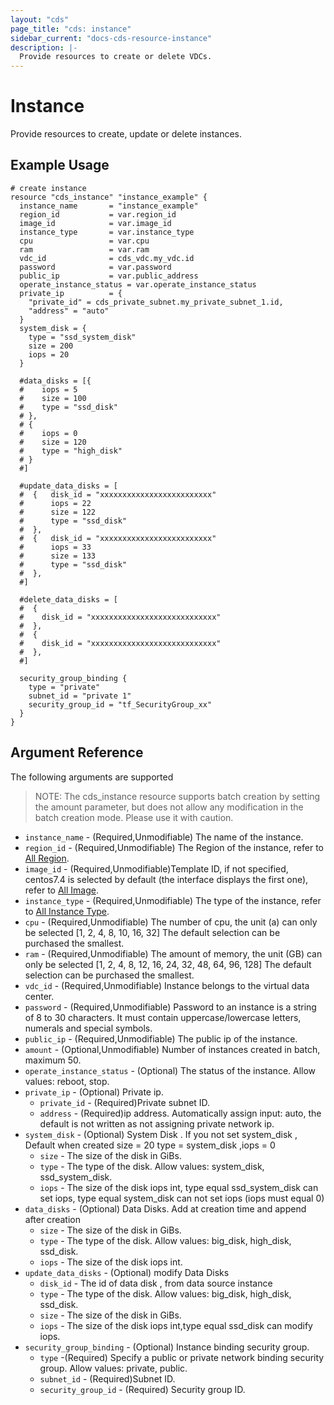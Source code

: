 ```yaml
---
layout: "cds"
page_title: "cds: instance"
sidebar_current: "docs-cds-resource-instance"
description: |-
  Provide resources to create or delete VDCs.
---
```


# Instance

Provide resources to create, update or delete instances.

## Example Usage

```hcl
# create instance
resource "cds_instance" "instance_example" {
  instance_name       = "instance_example"
  region_id           = var.region_id
  image_id            = var.image_id
  instance_type       = var.instance_type
  cpu                 = var.cpu
  ram                 = var.ram
  vdc_id              = cds_vdc.my_vdc.id
  password            = var.password
  public_ip           = var.public_address
  operate_instance_status = var.operate_instance_status
  private_ip          = {
    "private_id" = cds_private_subnet.my_private_subnet_1.id,
    "address" = "auto"
  }
  system_disk = {
    type = "ssd_system_disk"
    size = 200
    iops = 20
  }

  #data_disks = [{   
  #    iops = 5
  #    size = 100
  #    type = "ssd_disk"
  # },
  # {
  #    iops = 0
  #    size = 120
  #    type = "high_disk"
  # }
  #]

  #update_data_disks = [
  #  {   disk_id = "xxxxxxxxxxxxxxxxxxxxxxxxx"
  #      iops = 22
  #      size = 122
  #      type = "ssd_disk"
  #  },
  #  {   disk_id = "xxxxxxxxxxxxxxxxxxxxxxxxx"
  #      iops = 33
  #      size = 133
  #      type = "ssd_disk"
  #  },
  #]

  #delete_data_disks = [
  #  {
  #    disk_id = "xxxxxxxxxxxxxxxxxxxxxxxxxxxx"
  #  }, 
  #  {
  #    disk_id = "xxxxxxxxxxxxxxxxxxxxxxxxxxxx"
  #  },    
  #]
  
  security_group_binding {
    type = "private"
    subnet_id = "private 1"
    security_group_id = "tf_SecurityGroup_xx"
  }
}
```

## Argument Reference

The following arguments are supported
> NOTE: The cds_instance resource supports batch creation by setting the amount parameter, but does not allow any modification in the batch creation mode. Please use it with caution.

* `instance_name` - (Required,Unmodifiable) The name of the instance.
* `region_id` - (Required,Unmodifiable) The Region of the instance, refer to [All Region](https://github.com/capitalonline/openapi/blob/master/%E9%A6%96%E4%BA%91OpenAPI(v1.2).md#%E8%8A%82%E7%82%B9%E5%90%8D%E7%A7%B0).
* `image_id` - (Required,Unmodifiable)Template ID, if not specified, centos7.4 is selected by default (the interface displays the first one), refer to [All Image](https://github.com/capitalonline/openapi/blob/master/%E9%A6%96%E4%BA%91OpenAPI(v1.2).md#%E5%85%AC%E5%85%B1%E6%A8%A1%E6%9D%BF). 
* `instance_type` - (Required,Unmodifiable) The type of the instance, refer to [All Instance Type](https://github.com/capitalonline/openapi/blob/master/%E9%A6%96%E4%BA%91OpenAPI(v1.2).md#%E4%B8%BB%E6%9C%BA%E7%B1%BB%E5%9E%8B).
* `cpu` - (Required,Unmodifiable) The number of cpu, the unit (a) can only be selected [1, 2, 4, 8, 10, 16, 32] The default selection can be purchased the smallest.
* `ram` - (Required,Unmodifiable) The amount of memory, the unit (GB) can only be selected [1, 2, 4, 8, 12, 16, 24, 32, 48, 64, 96, 128] The default selection can be purchased the smallest.
* `vdc_id` - (Required,Unmodifiable) Instance belongs to the virtual data center.
* `password` - (Required,Unmodifiable) Password to an instance is a string of 8 to 30 characters. It must contain uppercase/lowercase letters, numerals and special symbols.
* `public_ip` - (Required,Unmodifiable) The public ip of the instance.
* `amount` - (Optional,Unmodifiable) Number of instances created in batch, maximum 50.
* `operate_instance_status` - (Optional) The status of the instance. Allow values: reboot, stop.
* `private_ip` - (Optional) Private ip.
  * `private_id` - (Required)Private subnet ID.
  * `address` - (Required)ip address. Automatically assign input: auto, the default is not written as not assigning private network ip.
* `system_disk` - (Optional) System Disk . If you not set system_disk , Default when created size = 20 type = system_disk ,iops = 0
  * `size` - The size of the disk in GiBs.
  * `type` - The type of the disk. Allow values: system_disk, ssd_system_disk.
  * `iops` - The size of the disk iops int, type equal ssd_system_disk can set iops, type equal system_disk can not set iops (iops must equal 0)
* `data_disks` - (Optional) Data Disks. Add at creation time and append after creation 
  * `size` - The size of the disk in GiBs.
  * `type` - The type of the disk. Allow values: big_disk, high_disk, ssd_disk.
  * `iops` - The size of the disk iops int. 
* `update_data_disks` - (Optional) modify Data Disks
  * `disk_id` - The id of data disk , from data source instance
  * `type` - The type of the disk. Allow values: big_disk, high_disk, ssd_disk.   
  * `size` - The size of the disk in GiBs.
  * `iops` - The size of the disk iops int,type equal ssd_disk can modify iops.
* `security_group_binding` - (Optional) Instance binding security group.
  * `type` -(Required) Specify a public or private network binding security group. Allow values: private, public.
  * `subnet_id` - (Required)Subnet ID.
  * `security_group_id` - (Required) Security group ID.
